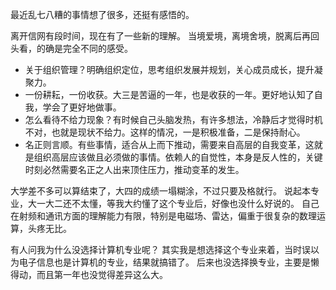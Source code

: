 最近乱七八糟的事情想了很多，还挺有感悟的。

离开信网有段时间，现在有了一些新的理解。
当境爱境，离境舍境，脱离后再回头看，的确是完全不同的感受。

- 关于组织管理？明确组织定位，思考组织发展并规划，关心成员成长，提升凝聚力。
- 一份耕耘，一份收获。大三是苦逼的一年，也是收获的一年。更好地认知了自我，学会了更好地做事。
- 怎么看待不给力现象？有时候自己头脑发热，有许多想法，冷静后才觉得时机不对，也就是现状不给力。这样的情况，一是积极准备，二是保持耐心。
- 名正则言顺。有些事情，适合从上而下推动，需要来自高层的自我变革，这就是组织高层应该做且必须做的事情。依赖人的自觉性，本身是反人性的，关键时刻必然需要名正之人出来顶住压力，推动变革的发生。

大学差不多可以算结束了，大四的成绩一塌糊涂，不过只要及格就行。
说起本专业，大一大二还不太懂，等我大约懂了这个专业后，好像也没什么好说的。
自己在射频和通讯方面的理解能力有限，特别是电磁场、雷达，偏重于很复杂的数理运算，头疼无比。

有人问我为什么没选择计算机专业呢？
其实我是想选择这个专业来着，当时误以为电子信息也是计算机的专业，结果就搞错了。
后来也没选择换专业，主要是懒得动，而且第一年也没觉得差异这么大。